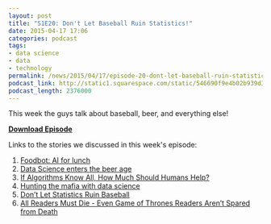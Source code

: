 ```yaml
---
layout: post
title: "S1E20: Don't Let Baseball Ruin Statistics!"
date: 2015-04-17 17:06
categories: podcast
tags:
- data science
- data
- technology
permalink: /news/2015/04/17/episode-20-dont-let-baseball-ruin-statistics
podcast_link: http://static1.squarespace.com/static/546690f9e4b02b939d34b2b1/546691b4e4b01fdff0c848ac/55313c33e4b01b3821305538/1429290167929/Partially_Derivative_Episode_20.mp3
podcast_length: 2376000
---
```


This week the guys talk about baseball, beer, and everything else!

[**Download Episode**](http://static1.squarespace.com/static/546690f9e4b02b939d34b2b1/546691b4e4b01fdff0c848ac/55313c33e4b01b3821305538/1429290167929/Partially_Derivative_Episode_20.mp3)

Links to the stories we discussed in this week's episode:

1.  [Foodbot: AI for
    lunch](http://blog.skipflag.com/post/115410165746/foodbot-ai-for-lunch)
2.  [Data Science enters the beer
    age](http://nbviewer.ipython.org/gist/benjamincohen1/d7caaa3d07bbb89cd39a)
3.  [If Algorithms Know All, How Much Should Humans
    Help?](http://mobile.nytimes.com/2015/04/07/upshot/if-algorithms-know-all-how-much-should-humans-help.html?_r=0)
4.  [Hunting the mafia with data
    science](http://www.bayesimpact.org/stories/?name=the-mob-the-money-and-the-mayhem)
5.  [Don’t Let Statistics Ruin
    Baseball](http://www.nytimes.com/2015/04/08/opinion/baseball-by-the-numbers.html?_r=0)
6.  [All Readers Must Die - Even Game of Thrones Readers Aren’t Spared
    from Death](http://civilstat.com/2015/04/reader-morghulis/)
